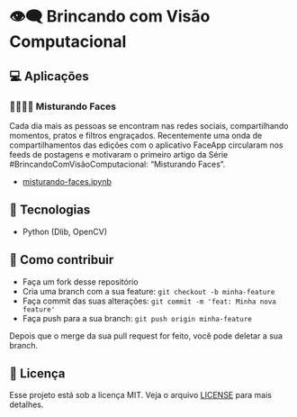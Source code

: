 # 👁‍🗨 Brincando com Visão Computacional

## 💻 Aplicações

### 👱‍♂👱‍♀ Misturando Faces

Cada dia mais as pessoas se encontram nas redes sociais, compartilhando momentos, pratos e filtros engraçados. Recentemente uma onda de compartilhamentos das edições com o aplicativo FaceApp circularam nos feeds de postagens e motivaram o primeiro artigo da Série #BrincandoComVisãoComputacional: “Misturando Faces”.

* [misturando-faces.ipynb](/misturando-faces.ipynb)

## 🚀 Tecnologias

- Python (Dlib, OpenCV)

## 🤔 Como contribuir

- Faça um fork desse repositório
- Cria uma branch com a sua feature: `git checkout -b minha-feature`
- Faça commit das suas alterações: `git commit -m 'feat: Minha nova feature'`
- Faça push para a sua branch: `git push origin minha-feature`

Depois que o merge da sua pull request for feito, você pode deletar a sua branch.

## 📝 Licença

Esse projeto está sob a licença MIT. Veja o arquivo [LICENSE](LICENSE) para mais detalhes.
